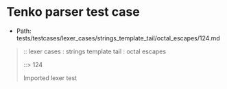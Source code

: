 # Tenko parser test case

- Path: tests/testcases/lexer_cases/strings_template_tail/octal_escapes/124.md

> :: lexer cases : strings template tail : octal escapes
>
> ::> 124
>
> Imported lexer test
>
> <template tail> ZeroToThreeOctalDigit OctalDigit OctalDigit (eol/eof)

## FAIL

## Input

`````js
`${"-->"}\302
`````

## Output

_Note: the whole output block is auto-generated. Manual changes will be overwritten!_

Below follow outputs in four parsing modes: sloppy mode, strict mode script goal, module goal, web compat mode (always sloppy).

Note that the output parts are auto-generated by the test runner to reflect actual result.

### Sloppy mode

Parsed with script goal and as if the code did not start with strict mode header.

`````
throws: Lexer error!
    Illegal legacy octal escape in template, where octal escapes are never allowed

start@1:0, error@1:8
╔══╦════════════════
 1 ║ `${"-->"}\302
   ║         ^^^^^------- error
╚══╩════════════════

`````

### Strict mode

Parsed with script goal but as if it was starting with `"use strict"` at the top.

_Output same as sloppy mode._

### Module goal

Parsed with the module goal.

_Output same as sloppy mode._

### Web compat mode

Parsed in sloppy script mode but with the web compat flag enabled.

_Output same as sloppy mode._

